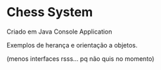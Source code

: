# Chess System 
Criado em Java Console Application

Exemplos de herança e orientação a objetos. 

(menos interfaces rsss... pq não quis no momento)
